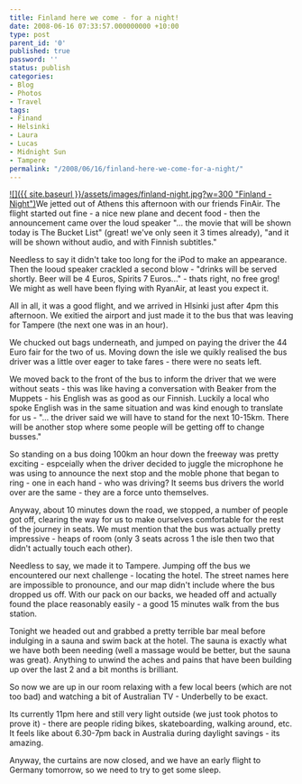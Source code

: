 ```yaml
---
title: Finland here we come - for a night!
date: 2008-06-16 07:33:57.000000000 +10:00
type: post
parent_id: '0'
published: true
password: ''
status: publish
categories:
- Blog
- Photos
- Travel
tags:
- Finand
- Helsinki
- Laura
- Lucas
- Midnight Sun
- Tampere
permalink: "/2008/06/16/finland-here-we-come-for-a-night/"
---
```

[![]({{ site.baseurl }}/assets/images/finland-night.jpg?w=300 "Finland - Night")](http://modrich.wordpress.com/2008/06/16/finland-here-we-come-for-a-night/finland-night/)We jetted out of Athens this afternoon with our friends FinAir. The flight started out fine - a nice new plane and decent food - then the announcement came over the loud speaker "... the movie that will be shown today is The Bucket List" (great! we've only seen it 3 times already), "and it will be shown without audio, and with Finnish subtitles."

Needless to say it didn't take too long for the iPod to make an appearance. Then the looud speaker crackled a second blow - "drinks will be served shortly. Beer will be 4 Euros, Spirits 7 Euros..." - thats right, no free grog! We might as well have been flying with RyanAir, at least you expect it.

All in all, it was a good flight, and we arrived in Hlsinki just after 4pm this afternoon. We exitied the airport and just made it to the bus that was leaving for Tampere (the next one was in an hour).

We chucked out bags underneath, and jumped on paying the driver the 44 Euro fair for the two of us. Moving down the isle we quikly realised the bus driver was a little over eager to take fares - there were no seats left.

We moved back to the front of the bus to inform the driver that we were without seats - this was like having a conversation with Beaker from the Muppets - his English was as good as our Finnish. Luckily a local who spoke English was in the same situation and was kind enough to translate for us - "... the driver said we will have to stand for the next 10-15km. There will be another stop where some people will be getting off to change busses."

So standing on a bus doing 100km an hour down the freeway was pretty exciting - espceially when the driver decided to juggle the microphone he was using to announce the next stop and the moble phone that began to ring - one in each hand - who was driving? It seems bus drivers the world over are the same - they are a force unto themselves.

Anyway, about 10 minutes down the road, we stopped, a number of people got off, clearing the way for us to make ourselves comfortable for the rest of the journey in seats. We must mention that the bus was actually pretty impressive - heaps of room (only 3 seats across 1 the isle then two that didn't actually touch each other).

Needless to say, we made it to Tampere. Jumping off the bus we encountered our next challenge - locating the hotel. The street names here are impossible to pronounce, and our map didn't include where the bus dropped us off. With our pack on our backs, we headed off and actually found the place reasonably easily - a good 15 minutes walk from the bus station.

Tonight we headed out and grabbed a pretty terrible bar meal before indulging in a sauna and swim back at the hotel. The sauna is exactly what we have both been needing (well a massage would be better, but the sauna was great). Anything to unwind the aches and pains that have been building up over the last 2 and a bit months is brilliant.

So now we are up in our room relaxing with a few local beers (which are not too bad) and watching a bit of Australian TV - Underbelly to be exact.

Its currently 11pm here and still very light outside (we just took photos to prove it) - there are people riding bikes, skateboarding, walking around, etc. It feels like about 6.30-7pm back in Australia during daylight savings - its amazing.

Anyway, the curtains are now closed, and we have an early flight to Germany tomorrow, so we need to try to get some sleep.

